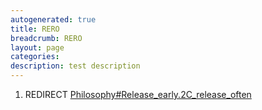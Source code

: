 ```yaml
---
autogenerated: true
title: RERO
breadcrumb: RERO
layout: page
categories: 
description: test description
---
```


1.  REDIRECT [Philosophy\#Release\_early.2C\_release\_often](Philosophy#Release_early.2C_release_often )
